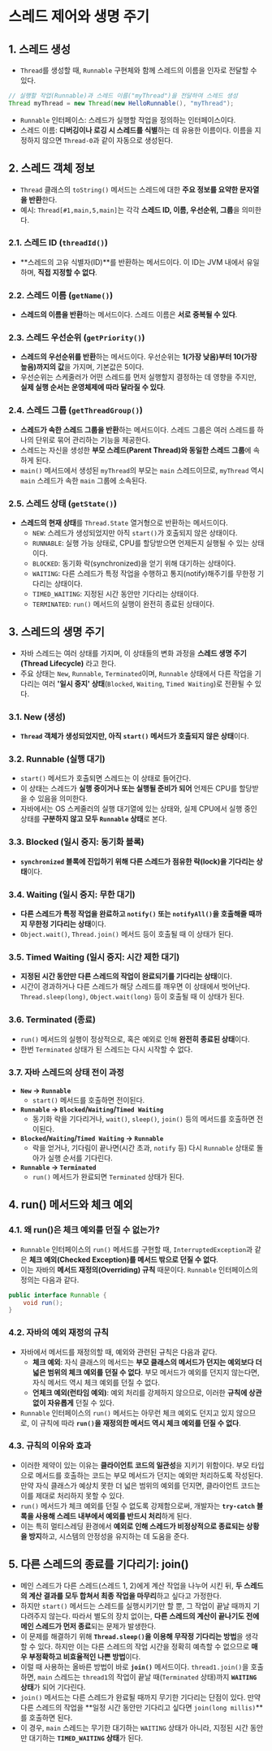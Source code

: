 # 스레드 제어와 생명 주기

## 1. 스레드 생성

- `Thread`를 생성할 때, `Runnable` 구현체와 함께 스레드의 이름을 인자로 전달할 수 있다.

```java
// 실행할 작업(Runnable)과 스레드 이름("myThread")을 전달하여 스레드 생성
Thread myThread = new Thread(new HelloRunnable(), "myThread");
```

- `Runnable` 인터페이스: 스레드가 실행할 작업을 정의하는 인터페이스이다.
- 스레드 이름: **디버깅이나 로깅 시 스레드를 식별**하는 데 유용한 이름이다. 이름을 지정하지 않으면 `Thread-0`과 같이 자동으로 생성된다.

## 2. 스레드 객체 정보

- `Thread` 클래스의 `toString()` 메서드는 스레드에 대한 **주요 정보를 요약한 문자열을 반환**한다.
- 예시: `Thread[#1,main,5,main]`는 각각 **스레드 ID, 이름, 우선순위, 그룹**을 의미한다.

### 2.1. 스레드 ID (`threadId()`)

- **스레드의 고유 식별자(ID)**를 반환하는 메서드이다. 이 ID는 JVM 내에서 유일하며, **직접 지정할 수 없다**.

### 2.2. 스레드 이름 (`getName()`)

- **스레드의 이름을 반환**하는 메서드이다. 스레드 이름은 **서로 중복될 수 있다**.

### 2.3. 스레드 우선순위 (`getPriority()`)

- **스레드의 우선순위를 반환**하는 메서드이다. 우선순위는 **1(가장 낮음)부터 10(가장 높음)까지의 값**을 가지며, 기본값은 5이다.
- 우선순위는 스케줄러가 어떤 스레드를 먼저 실행할지 결정하는 데 영향을 주지만, **실제 실행 순서는 운영체제에 따라 달라질 수 있다**.

### 2.4. 스레드 그룹 (`getThreadGroup()`)

- **스레드가 속한 스레드 그룹을 반환**하는 메서드이다. 스레드 그룹은 여러 스레드를 하나의 단위로 묶어 관리하는 기능을 제공한다.
- 스레드는 자신을 생성한 **부모 스레드(Parent Thread)와 동일한 스레드 그룹**에 속하게 된다.
- `main()` 메서드에서 생성된 `myThread`의 부모는 `main` 스레드이므로, `myThread` 역시 `main` 스레드가 속한 `main` 그룹에 소속된다.

### 2.5. 스레드 상태 (`getState()`)

- **스레드의 현재 상태**를 `Thread.State` 열거형으로 반환하는 메서드이다.
  - `NEW`: 스레드가 생성되었지만 아직 `start()`가 호출되지 않은 상태이다.
  - `RUNNABLE`: 실행 가능 상태로, CPU를 할당받으면 언제든지 실행될 수 있는 상태이다.
  - `BLOCKED`: 동기화 락(synchronized)을 얻기 위해 대기하는 상태이다.
  - `WAITING`: 다른 스레드가 특정 작업을 수행하고 통지(notify)해주기를 무한정 기다리는 상태이다.
  - `TIMED_WAITING`: 지정된 시간 동안만 기다리는 상태이다.
  - `TERMINATED`: `run()` 메서드의 실행이 완전히 종료된 상태이다.

## 3. 스레드의 생명 주기

- 자바 스레드는 여러 상태를 가지며, 이 상태들의 변화 과정을 **스레드 생명 주기(Thread Lifecycle)** 라고 한다.
- 주요 상태는 `New`, `Runnable`, `Terminated`이며, `Runnable` 상태에서 다른 작업을 기다리는 여러 **'일시 중지' 상태**(`Blocked`, `Waiting`, `Timed Waiting`)로 전환될 수 있다.

### 3.1. New (생성)

- **`Thread` 객체가 생성되었지만, 아직 `start()` 메서드가 호출되지 않은 상태**이다.

### 3.2. Runnable (실행 대기)

- `start()` 메서드가 호출되면 스레드는 이 상태로 들어간다.
- 이 상태는 스레드가 **실행 중이거나 또는 실행될 준비가 되어** 언제든 CPU를 할당받을 수 있음을 의미한다.
- 자바에서는 OS 스케줄러의 실행 대기열에 있는 상태와, 실제 CPU에서 실행 중인 상태를 **구분하지 않고 모두 `Runnable` 상태**로 본다.

### 3.3. Blocked (일시 중지: 동기화 블록)

- **`synchronized` 블록에 진입하기 위해 다른 스레드가 점유한 락(lock)을 기다리는 상태**이다.

### 3.4. Waiting (일시 중지: 무한 대기)

- **다른 스레드가 특정 작업을 완료하고 `notify()` 또는 `notifyAll()`을 호출해줄 때까지 무한정 기다리는 상태**이다.
- `Object.wait()`, `Thread.join()` 메서드 등이 호출될 때 이 상태가 된다.

### 3.5. Timed Waiting (일시 중지: 시간 제한 대기)

- **지정된 시간 동안만 다른 스레드의 작업이 완료되기를 기다리는 상태**이다.
- 시간이 경과하거나 다른 스레드가 해당 스레드를 깨우면 이 상태에서 벗어난다. `Thread.sleep(long)`, `Object.wait(long)` 등이 호출될 때 이 상태가 된다.

### 3.6. Terminated (종료)

- `run()` 메서드의 실행이 정상적으로, 혹은 예외로 인해 **완전히 종료된 상태**이다.
- 한번 `Terminated` 상태가 된 스레드는 다시 시작할 수 없다.

### 3.7. 자바 스레드의 상태 전이 과정

- **`New` → `Runnable`**
  - `start()` 메서드를 호출하면 전이된다.
- **`Runnable` → `Blocked`/`Waiting`/`Timed Waiting`**
  - 동기화 락을 기다리거나, `wait()`, `sleep()`, `join()` 등의 메서드를 호출하면 전이된다.
- **`Blocked`/`Waiting`/`Timed Waiting` → `Runnable`**
  - 락을 얻거나, 기다림이 끝나면(시간 초과, `notify` 등) 다시 `Runnable` 상태로 돌아가 실행 순서를 기다린다.
- **`Runnable` → `Terminated`**
  - `run()` 메서드가 완료되면 `Terminated` 상태가 된다.

## 4. run() 메서드와 체크 예외

### 4.1. 왜 run()은 체크 예외를 던질 수 없는가?

- `Runnable` 인터페이스의 `run()` 메서드를 구현할 때, `InterruptedException`과 같은 **체크 예외(Checked Exception)를 메서드 밖으로 던질 수 없다**.
- 이는 자바의 **메서드 재정의(Overriding) 규칙** 때문이다. `Runnable` 인터페이스의 정의는 다음과 같다.

```java
public interface Runnable {
    void run();
}
```

### 4.2. 자바의 예외 재정의 규칙

- 자바에서 메서드를 재정의할 때, 예외와 관련된 규칙은 다음과 같다.
  - **체크 예외**: 자식 클래스의 메서드는 **부모 클래스의 메서드가 던지는 예외보다 더 넓은 범위의 체크 예외를 던질 수 없다**. 부모 메서드가 예외를 던지지 않는다면, 자식 메서드 역시 체크 예외를 던질 수 없다.
  - **언체크 예외(런타임 예외)**: 예외 처리를 강제하지 않으므로, 이러한 **규칙에 상관없이 자유롭게** 던질 수 있다.
- `Runnable` 인터페이스의 `run()` 메서드는 아무런 체크 예외도 던지고 있지 않으므로, 이 규칙에 따라 **`run()`을 재정의한 메서드 역시 체크 예외를 던질 수 없다**.

### 4.3. 규칙의 이유와 효과

- 이러한 제약이 있는 이유는 **클라이언트 코드의 일관성**을 지키기 위함이다. 부모 타입으로 메서드를 호출하는 코드는 부모 메서드가 던지는 예외만 처리하도록 작성된다. 만약 자식 클래스가 예상치 못한 더 넓은 범위의 예외를 던지면, 클라이언트 코드는 이를 제대로 처리하지 못할 수 있다.
- `run()` 메서드가 체크 예외를 던질 수 없도록 강제함으로써, 개발자는 **`try-catch` 블록을 사용해 스레드 내부에서 예외를 반드시 처리**하게 된다.
- 이는 특히 멀티스레딩 환경에서 **예외로 인해 스레드가 비정상적으로 종료되는 상황을 방지**하고, 시스템의 안정성을 유지하는 데 도움을 준다.

## 5. 다른 스레드의 종료를 기다리기: join()

- 메인 스레드가 다른 스레드(스레드 1, 2)에게 계산 작업을 나누어 시킨 뒤, **두 스레드의 계산 결과를 모두 합쳐서 최종 작업을 마무리**하고 싶다고 가정한다.
- 하지만 `start()` 메서드는 스레드를 실행시키기만 할 뿐, 그 작업이 끝날 때까지 기다려주지 않는다. 따라서 별도의 장치 없이는, **다른 스레드의 계산이 끝나기도 전에 메인 스레드가 먼저 종료**되는 문제가 발생한다.
- 이 문제를 해결하기 위해 **`Thread.sleep()`을 이용해 무작정 기다리는 방법**을 생각할 수 있다. 하지만 이는 다른 스레드의 작업 시간을 정확히 예측할 수 없으므로 **매우 부정확하고 비효율적인 나쁜 방법**이다.
- 이럴 때 사용하는 올바른 방법이 바로 **`join()`** 메서드이다. `thread1.join()`을 호출하면, `main` 스레드는 `thread1`의 작업이 끝날 때(`Terminated` 상태)까지 **`WAITING` 상태**가 되어 기다린다.
- `join()` 메서드는 다른 스레드가 완료될 때까지 무기한 기다리는 단점이 있다. 만약 다른 스레드의 작업을 **일정 시간 동안만 기다리고 싶다면 `join(long millis)`**를 호출하면 된다.
- 이 경우, `main` 스레드는 무기한 대기하는 `WAITING` 상태가 아니라, 지정된 시간 동안만 대기하는 **`TIMED_WAITING` 상태**가 된다.
